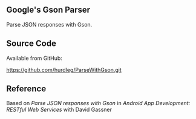 ## Google's Gson Parser ##
  Parse JSON responses with Gson.

## Source Code ##

  Available from GitHub:

  https://github.com/hurdleg/ParseWithGson.git

## Reference ##

  Based on _Parse JSON responses with Gson_  in _Android App Development: RESTful Web Services_ with David Gassner